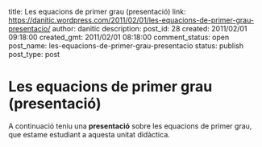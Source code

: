 title: Les equacions de primer grau (presentació)
link: https://danitic.wordpress.com/2011/02/01/les-equacions-de-primer-grau-presentacio/
author: danitic
description: 
post_id: 28
created: 2011/02/01 09:18:00
created_gmt: 2011/02/01 08:18:00
comment_status: open
post_name: les-equacions-de-primer-grau-presentacio
status: publish
post_type: post

# Les equacions de primer grau (presentació)

A continuació teniu una **presentació** sobre les equacions de primer grau, que estame estudiant a aquesta unitat didàctica.
